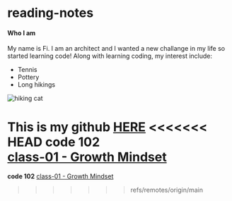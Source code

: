 # reading-notes


#### Who I am
My name is Fi. I am an architect and I wanted a new challange in my life so started learning code! Along with learning coding, my interest include:

- Tennis
- Pottery
- Long hikings


![hiking cat](https://images.squarespace-cdn.com/content/v1/5bdc296fcc8fed8e49156556/1556970687903-VJCS1FYVPXMR9DPFC7P2/Hiking+Cat+in+Moose+Costume.jpg?format=1000w)

This is my github [HERE](https://github.com/Fi717)
<<<<<<< HEAD
**code 102**  
[class-01 - Growth Mindset](https://Fi717.github.io/reading-notes/code-102/102class-01)
=======
**code 102**
[class-01 - Growth Mindset](https://Fi717.github.io/reading-notes/code-102/102class-01)
>>>>>>> refs/remotes/origin/main
